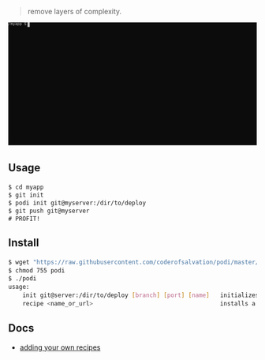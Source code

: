 > remove layers of complexity.

![](./doc/demo1.svg)


## Usage

```
$ cd myapp
$ git init
$ podi init git@myserver:/dir/to/deploy
$ git push git@myserver
# PROFIT!
```

## Install

```bash
$ wget "https://raw.githubusercontent.com/coderofsalvation/podi/master/podi"
$ chmod 755 podi
$ ./podi
usage: 
    init git@server:/dir/to/deploy [branch] [port] [name]   initializes a deployment 
    recipe <name_or_url>                                    installs a recipe from podi repo or url
```

## Docs

* [adding your own recipes](doc/recipes.md)
